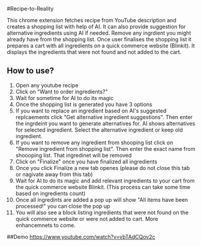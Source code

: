 #Recipe-to-Reality

This chrome extension fetches recipe from YouTube description and creates a shopping list with help of AI. It can also provide suggestion for alternative ingredients using AI if needed. Remove any ingrdient you might already have from the shopping list. Once user finalises the shopping list it prepares a cart with all ingredients on a quick commerce website (Blinkit). It displays the ingredients that were not found and not added to the cart.

## How to use?
1. Open any youtube recipe
2. Click on "Want to order ingredients?"
3. Wait for sometime for AI to do its magic
4. Once the shopping list is generated you have 3 options
5. If you want to replace an ingredient based on AI's suggested replcaements click "Get alternative ingredient suggestions". Then enter the ingrdeint you want to generate alternatives for. AI shows alternatives for selected ingredient. Select the alternative ingredient or keep old ingredient.
6. If you want to remove any ingredient from shooping list click on "Remove ingredient from shopping list". Then enter the exact name from shoooping list. That ingredinet will be removed
7. Click on "Finalize" once you have finalized all ingredients
8. Once you click Finalize a new tab openes (please do not close this tab or nagivate away from this tab)
9. Wait for AI to do its magic and add relevant ingredients to your cart from the quick commerce website Blinkit. (This process can take some time based on ingredients count)
10. Once all ingredints are added a pop up will show "All items have been processed!" you can close the pop up
11. You will also see a block listing ingredients that were not found on the quick commerce website or were not added to cart.
More enhancemnets to come.

##Demo 
https://www.youtube.com/watch?v=vbTAdCQov2c
